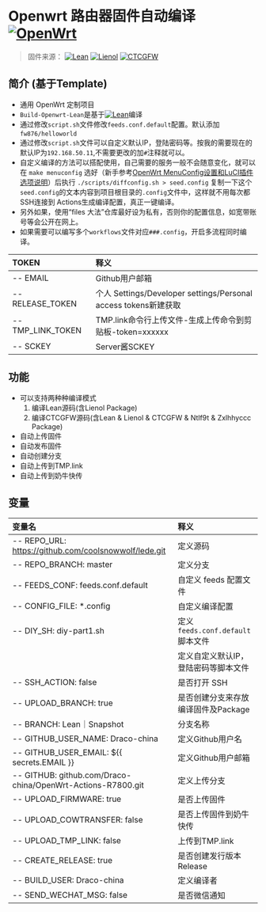 # Openwrt 路由器固件自动编译 [![OpenWrt](https://img.shields.io/badge/From-OpenWrt-blue.svg?style=for-the-badge&logo=appveyor)](https://github.com/openwrt/openwrt) 

>固件来源：
[![Lean](https://img.shields.io/badge/Lede-Lean-red.svg?style=flat&logo=appveyor)](https://github.com/coolsnowwolf/lede)
[![Lienol](https://img.shields.io/badge/Package-Lienol-blueviolet.svg?style=flat&logo=appveyor)](https://github.com/Lienol/openwrt-package)
[![CTCGFW](https://img.shields.io/badge/OpenWrt-CTCGFW-orange.svg?style=flat&logo=appveyor)](https://github.com/project-openwrt/openwrt)


## 简介 (基于Template)

- 通用 OpenWrt 定制项目
- `Build-Openwrt-Lean`是基于[![Lean](https://img.shields.io/badge/Lede-Lean-red.svg?style=flat&logo=appveyor)](https://github.com/coolsnowwolf/lede)编译
- 通过修改`script.sh`文件修改`feeds.conf.default`配置。默认添加`fw876/helloworld`
- 通过修改`script.sh`文件可以自定义默认IP，登陆密码等。按我的需要现在的默认IP为`192.168.50.11`,不需要更改的加`#`注释就可以。
- 自定义编译的方法可以搭配使用，自己需要的服务一般不会随意变化，就可以在 `make menuconfig` 选好（新手参考[OpenWrt MenuConfig设置和LuCI插件选项说明](https://mtom.ml/827.html)）后执行 `./scripts/diffconfig.sh > seed.config` 复制一下这个`seed.config`的文本内容到项目根目录的`.config`文件中，这样就不用每次都SSH连接到 Actions生成编译配置，真正一键编译。
- 另外如果，使用“files 大法”仓库最好设为私有，否则你的配置信息，如宽带账号等会公开在网上。
- 如果需要可以编写多个`workflows`文件对应`###.config`，开启多流程同时编译。


| TOKEN             | 释义                                                            |
| :---------------- | :-------------------------------------------------------------- |
| -- EMAIL          | Github用户邮箱                                                  |
| -- RELEASE_TOKEN  | 个人 Settings/Developer settings/Personal access tokens新建获取 |
| -- TMP_LINK_TOKEN | TMP.link命令行上传文件-生成上传命令到剪贴板-token=xxxxxx        |
| -- SCKEY          | Server酱SCKEY                                                   |

## 功能

- 可以支持两种种编译模式
  1. 编译Lean源码(含Lienol Package)
  2. 编译CTCGFW源码(含Lean & Lienol & CTCGFW & Ntlf9t & Zxlhhyccc Package)
- 自动上传固件
- 自动发布固件
- 自动创建分支
- 自动上传到TMP.link
- 自动上传到奶牛快传

## 变量

| 变量名                                                      | 释义                                 |
| :---------------------------------------------------------- | :----------------------------------- |
| -- REPO_URL: <https://github.com/coolsnowwolf/lede.git>     | 定义源码                             |
| -- REPO_BRANCH: master                                      | 定义分支                             |
| -- FEEDS_CONF: feeds.conf.default                           | 自定义 feeds 配置文件                |
| -- CONFIG_FILE: *.config                                     | 自定义编译配置                       |
| -- DIY_SH: diy-part1.sh                                     | 定义`feeds.conf.default`脚本文件     |
|                                                             | 定义自定义默认IP，登陆密码等脚本文件 |
| -- SSH_ACTION: false                                        | 是否打开 SSH                         |
| -- UPLOAD_BRANCH: true                                      | 是否创建分支来存放编译固件及Package  |
| -- BRANCH: Lean｜Snapshot                                   | 分支名称                             |
| -- GITHUB_USER_NAME: Draco-china                            | 定义Github用户名                     |
| -- GITHUB_USER_EMAIL: ${{ secrets.EMAIL }}                  | 定义Github用户邮箱                   |
| -- GITHUB: github.com/Draco-china/OpenWrt-Actions-R7800.git | 定义上传分支                         |
| -- UPLOAD_FIRMWARE: true                                    | 是否上传固件                         |
| -- UPLOAD_COWTRANSFER: false                                | 是否上传固件到奶牛快传               |
| -- UPLOAD_TMP_LINK: false                                   | 上传到TMP.link                       |
| -- CREATE_RELEASE: true                                     | 是否创建发行版本 Release             |
| -- BUILD_USER: Draco-china                                  | 定义编译者                           |
| -- SEND_WECHAT_MSG: false                                   | 是否微信通知                         |
